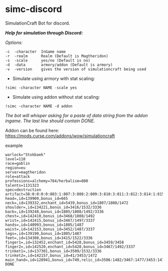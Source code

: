 # simc-discord
SimulationCraft Bot for discord.

***Help for simulation through Discord:***

*Options:*
```
-c	-character	InGame name
-r	-realm		Realm (Default is Magtheridon)
-s	-scale		yes/no (Default is no)
-d	-data		armory/addon (Default is armory)
-v	-version	gives the version of simulationcraft being used
```
* Simulate using armory with stat scaling:

`!simc -character NAME -scale yes`
* Simulate using addon without stat scaling:

`!simc -character NAME -d addon`

*The bot will whisper asking for a paste of data string from the addon ingame. The last line should contain DONE.*

Addon can be found here: <https://mods.curse.com/addons/wow/simulationcraft>

example
```
warlock="Stokbaek"
level=110
race=goblin
region=eu
server=magtheridon
role=attack
professions=alchemy=784/herbalism=800
talents=1131323
spec=destruction
artifact=38:0:0:0:0:803:1:807:3:808:2:809:3:810:3:811:3:812:3:814:1:815:1:817:1:818:1:1355:1
head=,id=139909,bonus_id=665
neck=,id=139332,enchant_id=5439,bonus_id=1807/1808/1472
shoulder=,id=134221,bonus_id=3416/1532/3336
back=,id=139248,bonus_id=1805/1808/1492/3336
chest=,id=142410,bonus_id=3468/1808/1492
wrist=,id=142415,bonus_id=3467/1497/3337
hands=,id=140993,bonus_id=1805/1487
waist=,id=142153,bonus_id=3452/1487/3337
legs=,id=139190,bonus_id=1805/1487
feet=,id=134308,bonus_id=3415/1522/3336
finger1=,id=132452,enchant_id=5428,bonus_id=3459/3458
finger2=,id=142520,enchant_id=5428,bonus_id=3467/1492/3337
trinket1=,id=137301,bonus_id=3509/1532/3336
trinket2=,id=142157,bonus_id=41/3453/1472
main_hand=,id=128941,bonus_id=749,relic_id=3506:1482/3467:1477/3453:1472,gem_id=0/0/0/0
DONE
```
